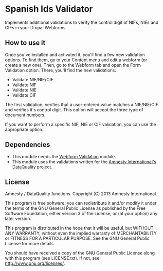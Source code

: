 Spanish Ids Validator
=====================

Implements additional validations to verify the control digit of NIFs, NIEs and CIFs in your Drupal Webforms.

How to use it
-------------

Once you've installed and activated it, you'll find a few new validation options.
To find them, go to your Content menu and edit a webform (or create a new one).
Then, go to the Webform tab and open the Form Validation option.
There, you'll find the new validations:

* Validate NIF/NIE/CIF
* Validate NIF
* Validate NIE
* Validate CIF

The first validation, verifies that a user-entered value matches a NIF/NIE/CIF and verifies it's control digit.
This option will accept the three type of document numbers.

If you want to perform a specific NIF, NIE or CIF validation, you can use the appropriate option.

Dependencies
------------

* This module needs the [Webform Validation](https://drupal.org/project/webform_validation) module.
* This module uses the validations written for the [Amnesty International's DataQuality](https://github.com/amnesty/dataquality) project.

License
-------

Amnesty / DataQuality functions. Copyright (C) 2013 Amnesty International.

This program is free software: you can redistribute it and/or modify it under the terms of the GNU General Public License as published by the Free Software Foundation, either version 3 of the License, or (at your option) any later version.

This program is distributed in the hope that it will be useful, but WITHOUT ANY WARRANTY; without even the implied warranty of MERCHANTABILITY or FITNESS FOR A PARTICULAR PURPOSE. See the GNU General Public License for more details.

You should have received a copy of the GNU General Public License along with this program (see LICENSE.txt). If not, see http://www.gnu.org/licenses/.

